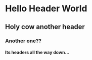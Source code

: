 # Hello Header World
## Holy cow another header
### Another one??
#### Its headers all the way down...
